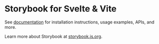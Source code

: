 # Storybook for Svelte & Vite

See [documentation](https://storybook.js.org/docs/get-started/frameworks/svelte-vite?renderer=svelte&utm_source=readme) for installation instructions, usage examples, APIs, and more.

Learn more about Storybook at [storybook.js.org](https://storybook.js.org/?utm_source=readme).
